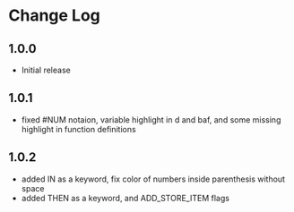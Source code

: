 # Change Log

## 1.0.0
- Initial release

## 1.0.1
- fixed #NUM notaion, variable highlight in d and baf, and some missing highlight in function definitions

## 1.0.2
- added IN as a keyword, fix color of numbers inside parenthesis without space
- added THEN as a keyword, and ADD_STORE_ITEM flags
